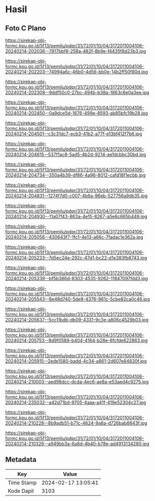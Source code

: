 # Hasil

## Foto C Plano

https://sirekap-obj-formc.kpu.go.id/5f13/pemilu/pdpr/31/72/01/10/04/3172011004106-20240214-202036--7817bbf8-258a-482f-8b9e-f4435f8d23b3.jpg

https://sirekap-obj-formc.kpu.go.id/5f13/pemilu/pdpr/31/72/01/10/04/3172011004106-20240214-202203--74994a6c-46b0-4d56-bb0e-14b2ff50f80d.jpg

https://sirekap-obj-formc.kpu.go.id/5f13/pemilu/pdpr/31/72/01/10/04/3172011004106-20240214-202308--9ddf50c0-27bc-494b-b38a-1863c6e0a3ee.jpg

https://sirekap-obj-formc.kpu.go.id/5f13/pemilu/pdpr/31/72/01/10/04/3172011004106-20240214-202450--0a9dce5d-1676-499e-8593-ab85bfc19b28.jpg

https://sirekap-obj-formc.kpu.go.id/5f13/pemilu/pdpr/31/72/01/10/04/3172011004106-20240214-204501--c3c31dc7-ecb3-41b2-a77f-e13bf412f7b6.jpg

https://sirekap-obj-formc.kpu.go.id/5f13/pemilu/pdpr/31/72/01/10/04/3172011004106-20240214-204615--537f1ac8-5ad5-4b2d-9214-ae1dcbbc30bd.jpg

https://sirekap-obj-formc.kpu.go.id/5f13/pemilu/pdpr/31/72/01/10/04/3172011004106-20240214-204734--350a4b39-df86-4a96-8012-cafd18f1ecbb.jpg

https://sirekap-obj-formc.kpu.go.id/5f13/pemilu/pdpr/31/72/01/10/04/3172011004106-20240214-204831--1274f7d0-c007-4b6a-96eb-527756a9db35.jpg

https://sirekap-obj-formc.kpu.go.id/5f13/pemilu/pdpr/31/72/01/10/04/3172011004106-20240214-204930--11a07f43-863a-4e15-8267-a5e6c665b449.jpg

https://sirekap-obj-formc.kpu.go.id/5f13/pemilu/pdpr/31/72/01/10/04/3172011004106-20240214-205056--430643f7-1fc1-4e13-a66c-7fadac1e362a.jpg

https://sirekap-obj-formc.kpu.go.id/5f13/pemilu/pdpr/31/72/01/10/04/3172011004106-20240214-205233--7d5ec24e-292c-47d1-bc22-d1e383fb8743.jpg

https://sirekap-obj-formc.kpu.go.id/5f13/pemilu/pdpr/31/72/01/10/04/3172011004106-20240214-205339--bf5b386d-8303-4535-9262-11847097fdd3.jpg

https://sirekap-obj-formc.kpu.go.id/5f13/pemilu/pdpr/31/72/01/10/04/3172011004106-20240214-205543--8e48d740-5de8-4376-961c-5cbe82ca0c46.jpg

https://sirekap-obj-formc.kpu.go.id/5f13/pemilu/pdpr/31/72/01/10/04/3172011004106-20240214-205637--5cc11bdb-db09-4331-9c3e-a806c4529b03.jpg

https://sirekap-obj-formc.kpu.go.id/5f13/pemilu/pdpr/31/72/01/10/04/3172011004106-20240214-205753--8d9f0589-b404-4164-b28e-6fcfde622863.jpg

https://sirekap-obj-formc.kpu.go.id/5f13/pemilu/pdpr/31/72/01/10/04/3172011004106-20240214-205915--2ede1580-badd-4c34-a861-2d607e84830f.jpg

https://sirekap-obj-formc.kpu.go.id/5f13/pemilu/pdpr/31/72/01/10/04/3172011004106-20240214-210003--aed98dcc-dcda-4ec6-ae8a-e53aed4c9275.jpg

https://sirekap-obj-formc.kpu.go.id/5f13/pemilu/pdpr/31/72/01/10/04/3172011004106-20240214-235032--a42d71bd-9705-4aaa-a41f-419e52304c27.jpg

https://sirekap-obj-formc.kpu.go.id/5f13/pemilu/pdpr/31/72/01/10/04/3172011004106-20240214-210228--8b9adb51-b71c-4624-9a8a-d726bab8843f.jpg

https://sirekap-obj-formc.kpu.go.id/5f13/pemilu/pdpr/31/72/01/10/04/3172011004106-20240214-210326--a949bb3a-6a8d-4b40-b78e-ad4913134280.jpg


## Metadata

| Key        | Value               |
| ---------- | ------------------- |
| Time Stamp | 2024-02-17 13:05:41 |
| Kode Dapil | 3103                |



